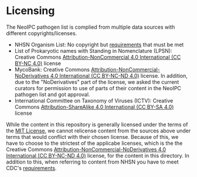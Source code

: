 # Licensing

The NeoIPC pathogen list is complied from multiple data sources with different copyrights/licenses.

* NHSN Organism List: No copyright but [requirements](https://www.cdc.gov/other/agencymaterials.html) that must be met
* List of Prokaryotic names with Standing in Nomenclature (LPSN): Creative Commons [Attribution-NonCommercial 4.0 International (CC BY-NC 4.0)](https://creativecommons.org/licenses/by-nc/4.0/) license
* MycoBank: Creative Commons [Attribution-NonCommercial-NoDerivatives 4.0 International (CC BY-NC-ND 4.0)](https://creativecommons.org/licenses/by-nc-nd/4.0/) license. In addition, due to the "NoDerivatives" part of the license, we asked the current curators for permission to use of parts of their content in the NeoIPC pathogen list and got approval.
* International Committee on Taxonomy of Viruses (ICTV): Creative Commons [Attribution-ShareAlike 4.0 International (CC BY-SA 4.0)](http://creativecommons.org/licenses/by-sa/4.0/) license

While the content in this repository is generally licensed under the terms of the [MIT License](https://spdx.org/licenses/MIT.html), we cannot relicense content from the sources above under terms that would conflict with their chosen license. Because of this, we have to choose to the strictest of the applicabe licenses, which is the the Creative Commons [Attribution-NonCommercial-NoDerivatives 4.0 International (CC BY-NC-ND 4.0)](https://creativecommons.org/licenses/by-nc-nd/4.0/) license, for the content in this directory. In addition to this, when referring to content from NHSN you have to meet CDC's [requirements](https://www.cdc.gov/other/agencymaterials.html).
